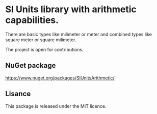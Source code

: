 # SI Units library with arithmetic capabilities.

There are basic types like milimeter or meter and combined types like square meter or square milimeter.

The project is open for contributions.

## NuGet package
https://www.nuget.org/packages/SIUnitsArithmetic/

## Lisance

This package is released under the MIT licence.
